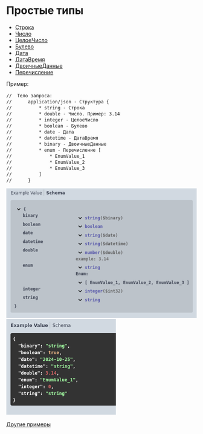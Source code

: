 # Простые типы

- <u>Строка</u>
- <u>Число</u>
- <u>ЦелоеЧисло</u>
- <u>Булево</u>
- <u>Дата</u>
- <u>ДатаВремя</u>
- <u>ДвоичныеДанные</u>
- <u>Перечисление</u>

Пример:
```
//	Тело запроса:
//		application/json - Структура {
//			* string - Строка
//			* double - Число. Пример: 3.14
//			* integer - ЦелоеЧисло
//          * boolean - Булево
//          * date - Дата
//          * datetime - ДатаВремя
//          * binary - ДвоичныеДанные
//          * enum - Перечисление [
//              * EnumValue_1   
//              * EnumValue_2
//              * EnumValue_3
//          ]
//		}
```

![simple_schema](../images/simple_schema.png) ![simple](../images/simple.png)

[Другие примеры](../../examples/EDT/)
